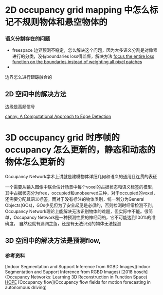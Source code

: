 # 2D occupancy grid mapping 中怎么标记不规则物体和悬空物体的

### 语义分割存在的问题
- freespace 边界预测不稳定，怎么解决这个问题，因为大多语义分割是对像素进行的分类，没有boundaries loss得监督，解决方法 [focus the entire loss function on the boundaries instead of weighting all pixel patches](file:///Users/linjie.hou/Documents/%E5%A4%9A%E8%A7%86%E5%9B%BE%E5%87%A0%E4%BD%95/stereo/freespace_googlenet.pdf)
- 

边界怎么进行跟踪融合的


## 2D 空间中的解决方法

边缘是高频信号

[canny: A Computational Approach to Edge Detection](https://ieeexplore.ieee.org/document/4767851/metrics#metrics)

# 3D occupancy grid 时序帧的occupancy 怎么更新的，静态和动态的物体怎么更新的
Occupancy Network学术上讲就是建模物体详细几何和语义的通用且连贯的表征

一个需要从输入图像中联合估计场景中每个voxel的占据状态和语义标签的模型，其中占据状态分为free，occupied和unobserved三种，对于occupied的voxel，
还需要分配其语义标签。而对于没有标注的物体类别，统一划分为General Objects(GOs)，GOs少见但为了安全起见是必须的，否则检测时经常检测不到。
Occupancy Network理论上能解决无法识别物体的难题，但实际中不能。很简单，Occupancy Network是一种预测性质的神经网络，它不可能达到100%的准确度，
自然也就有漏网之鱼，还是有无法识别的物体无法探测

## 3D 空间中的解决方法是预测flow,

### 参考资料
[Indoor Segmentation and Support Inference from RGBD Images](Indoor Segmentation and Support Inference from RGBD Images)
[2018 bosch](Occupancy Networks: Learning 3D Reconstruction in Function Space)
[HOPE](https://mp.weixin.qq.com/s/YwsFzwjmZ8hvlTnmb0jw3g)
[Occupancy flow](Occupancy flow fields for motion forecasting in autonomous driving)
[]()
